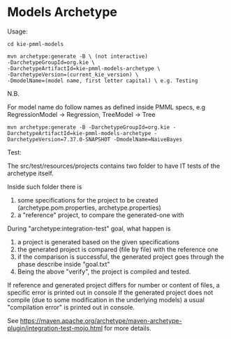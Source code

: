 Models Archetype
================

Usage:

    cd kie-pmml-models

    mvn archetype:generate -B \ (not interactive)
    -DarchetypeGroupId=org.kie \
    -DarchetypeArtifactId=kie-pmml-models-archetype \
    -DarchetypeVersion=(current_kie_version) \
    -DmodelName=(model name, first letter capital) \ e.g. Testing

N.B.

For model name do follow names as defined inside PMML specs, e.g RegressionModel -> Regression, TreeModel -> Tree

    mvn archetype:generate -B -DarchetypeGroupId=org.kie -DarchetypeArtifactId=kie-pmml-models-archetype -DarchetypeVersion=7.37.0-SNAPSHOT -DmodelName=NaiveBayes

Test:

The src/test/resources/projects contains two folder to have IT tests of the archetype itself.

Inside such folder there is
1. some specifications for the project to be created (archetype.pom.properties, archetype.properties)
2. a "reference" project, to compare the generated-one with

During "archetype:integration-test" goal, what happen is

1. a project is generated based on the given specifications
2. the generated project is compared (file by file) with the reference one
3. if the comparison is successful, the generated project goes through the phase describe inside "goal.txt"
4. Being the above "verify", the project is compiled and tested.

If reference and generated project differs for number or content of files, a specific error is printed out in console
If the generated project does not compile (due to some modification in the underlying models) a usual "compilation error" is printed out in console.

See https://maven.apache.org/archetype/maven-archetype-plugin/integration-test-mojo.html for more details.







